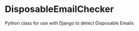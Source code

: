 DisposableEmailChecker
======================

Python class for use with Django to detect Disposable Emails